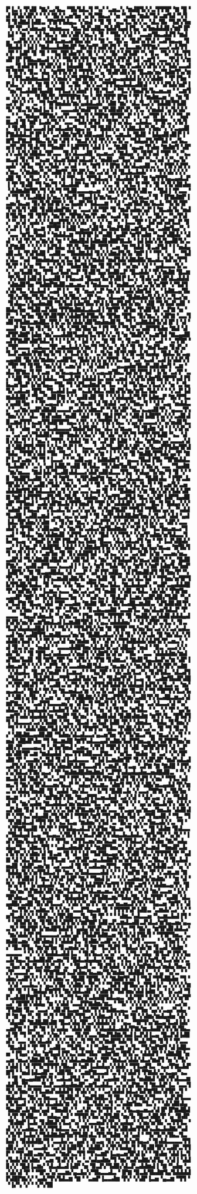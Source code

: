 ▛▐▃▚▝▛▟▊▝▇▞▃▞▙▃▝▜▙▜▟▃▜▝▚▞▝▃▅▃▚▝▆▟█▜▞▞▃▜▜▜▛▝▇▝█▝▟▝▛▟▞▟▛▞▝▝▞▝█▞▞▃▅▜▅▝▄▜▞▜▙▃▞▝▅▝▚▟▅▝▆▟▞▜▞▃▆▜▟▝▚▜▜▝▊▟▇▟▐▟▉▃▝▛▇▜▜▟▄▃▝▞▅▟▝▝▉▝▊▝▄▃▜▃▜▞▞▃▝▟▃▜▙▝▜▟▚▜▅▝▛▝▛▃▞▟▅▃▅▝▅▟▅▃▃▝▆▃▜▟▚▟█▃▜▟▟▜▄▟▐▜▄▝▄▜▅▟▟▟▊▞▆▛▐▛▐▟▝▝▆▝▃▝▟▝▆▃▚▝▟▞▞▟▛▞▅▃▚▝▊▝▝▜▙▝▞▟▝▝▃▃▅▜▙▃▟▟▜▝▆▟▄▝▃▟▜▞▞▞▞▝▟▟▜▃▅▃▟▜▙▞▟▞▝▝▇▝▃▝█▞▃▝█▟▚▞▛▟▝▃▟▜▄▃▄▝▊▜▙▟▟▝▐▟▐▝▇▟▃▃▙▟▇▟▛▝▇▞▆▜▚▟▛▟▜▝▃▜▃▃▆▞▛▛▇▞▃▃▞▃▙▜▜▞▛▝▐▟▛▝▊▝▉▝▝▜▄▜▛▟▅▜▚▝█▝▞▝▞▝█▞▝▟▜▟▛▝▚▝▊▃▝▜▞▝▟▃▜▜▟▛▐▛▐▜▙▃▅▃▟▝▞▞▝▜▙▜▚▜▜▝▇▝▜▞▜▞▟▜▚▛▐▟▝▃▆▜▝▃▃▝▛▟▝▞▆▃▄▝▊▟▟▜▜▝▛▟▛▞▟▝▐▟▄▟▊▝▉▝▞▞▆▜▙▝▅▞▛▃▟▞▞▟▜▞▞▞▜▟▞▃▃▟▜▝▉▜▚▝▉▃▝▟▄▝▆▜▜▞▛▟▝▜▜▜▞▝▄▝▉▟▛▟▊▞▆▝█▃▅▞▅▞▜▟▆▜▚▞▆▝▚▜▜▃▆▟▅▃▙▟▝▞▅▟▞▞▜▟▜▛▇▞▚▞▃▞▄▃▄▟▟▟▐▞▞▞▟▟▆▝▝▛▐▜▅▝▛▟▃▝▞▝▚▝▇▝█▝▞▝█▝▃▜▙▝▜▞▞▃▞▜▜▜▄▃▙▟▃▟▉▟▝▝▞▝▟▜▟▞▅▛▐▝▅▞▜▃▟▟▉▜▄▟█▝▜▜▃▞▞▟▅▛▐▝▉▞▜▃▞▝▜▃▚▜▅▟▜▞▙▃▅▃▅▝▝▃▆▜▄▝▞▞▄▝▃▝▊▜▙▜▚▞▛▜▜▛▇▝▆▝▄▜▚▜▛▛▐▛▇▝▝▛▐▝▆▟▆▃▅▝▄▝▆▝▊▃▞▛▐▞▝▝▃▝▜▝▇▜▅▟▟▞▆▞▄▟▟▃▟▞▝▟▇▝▆▞▝▟▃▜▃▞▞▜▟▟▉▜▜▟▊▜▞▝▉▃▜▞▆▟▐▃▜▝▝▃▃▃▟▞▅▟▛▜▚▞▛▟▉▟▛▟▚▝▛▃▝▞▅▟▟▝▄▜▞▟▞▃▝▝▃▝▆▟▄▞▜▛▇▞▃▞▛▃▃▜▄▜▝▞▜▛▇▝▛▜▛▃▛▝▐▝▃▞▜▛▐▞▝▞▝▜▄▛▇▃▟▝█▝▆▛▐▃▟▞▜▞▝▃▃▝▜▟▞▟▜▟▝▝▉▜▚▞▟▃▝▃▙▟▃▝▛▜▛▃▝▞▙▜▞▝▉▞▜▃▛▃▃▟▐▟▚▟▃▟▅▜▄▃▚▞▜▝█▟▉▞▄▝▞▟▇▃▙▞▚▜▅▞▚▝▞▃▄▟▊▛▇▟▟▟▃▛▐▛▐▞▝▃▞▟▇▞▆▜▞▟▉▃▄▟▐▃▝▃▆▃▙▝█▟▊▝▐▟▄▟▊▟▊▛▐▝▇▜▃▛▇▃▛▜▙▃▜▞▆▝▟▜▝▝▆▃▛▞▟▝▛▞▞▃▜▞▃▝▜▟▄▟▜▞▛▜▟▝▃▞▙▃▅▜▚▟▜▝▊▟▞▜▝▜▅▟▛▝▐▟▛▜▜▝▟▟▐▝▃▝▇▟▉▝▄▃▅▝▛▟▅▝▇▟▆▜▝▟▛▞▞▃▙▜▞▟█▟▃▜▛▃▃▝▉▞▟▃▃▟█▝▄▃▅▃▞▝▇▟▄▞▚▝▉▜▚▟▝▜▛▝▚▝▚▃▅▃▟▝▊▞▜▝▚▃▅▝▟▃▅▜▟▟▚▟▃▟▚▝▅▟▉▃▞▜▄▞▚▟▛▝▚▃▚▟▝▞▚▃▜▞▄▟▞▝▟▜▄▝▜▞▃▜▟▞▝▃▚▟▝▝▚▝▇▜▝▝▐▛▇▝▟▞▟▃▄▟▊▃▚▝▐▜▛▞▟▜▚▞▆▃▝▞▆▟▆▞▚▞▚▟▇▜▚▞▛▟▛▞▅▞▃▞▟▝▟▝█▃▙▃▙▟▞▝▝▝▛▞▟▞▞▞▞▟▉▝▊▝▄▜▃▞▝▞▃▝▝▟▝▜▚▃▙▝▛▜▟▃▄▜▝▟▃▟▟▞▛▝▇▝▆▜▜▜▄▃▄▟▃▛▐▝▛▝▊▟▊▝▜▝▆▞▜▝▟▃▟▟▛▝▆▝▛▝▝▞▃▝▊▝▄▜▃▜▝▜▚▝█▝▚▜▞▟▉▟▅▝▟▟▆▟▇▜▛▞▜▝▟▞▜▝▜▟▉▃▃▃▄▃▅▝▝▟▞▞▟▞▛▜▞▟▊▃▝▝█▟▐▝▛▃▃▝▞▝▜▝▚▜▃▟█▟▐▞▅▃▚▜▅▜▝▜▄▟▐▞▆▞▆▃▞▝▃▜▞▞▅▃▞▝▊▝▐▛▇▟▇▛▐▃▅▞▙▃▅▝▉▞▙▜▟▜▛▞▃▜▄▟▛▞▜▟▃▃▆▝▝▟▝▃▅▜▙▛▇▞▙▃▙▝▜▞▙▜▛▜▚▞▙▜▝▟▉▝▊▟▉▟▅▛▇▞▄▝▃▃▞▟▞▜▛▝▉▝▆▟▚▟▅▞▄▛▐▝▇▃▟▞▙▝▅▟▊▜▙▜▅▝▉▝▉▜▚▝▆▞▛▃▜▛▇▞▆▞▛▃▆▞▚▃▟▝▇▝▄▞▞▝▃▝█▞▃▝▚▞▛▟▞▝▚▞▟▝▄▟▞▞▝▟▄▟▜▜▞▞▞▟▞▝▄▝▞▝▅▝▚▝▐▃▃▜▛▝▐▟▚▟▚▟▜▃▛▝▊▞▃▛▐▝▟▝▄▃▆▝▛▜▛▝▐▟█▝▄▃▞▟▊▜▃▜▅▟▜▟▊▃▆▜▅▜▄▝▃▟▆▜▄▞▚▝▝▃▃▝▆▜▃▜▅▟▝▝▆▟▟▃▆▝▜▜▜▛▐▞▚▟█▝▄▟▛▝▆▜▚▟▆▝▚▃▛▟█▟▞▝▟▟▝▝▟▝▛▞▚▞▆▞▟▝▆▝▝▟▆▟█▟▐▟▆▟▊▟▇▛▇▃▙▝▐▟▐▟▞▞▙▜▄▟▉▜▞▃▚▛▇▟▊▝▝▞▞▝▐▟▜▟▄▝▛▞▙▝▇▟▊▝▛▜▝▃▅▝▇▝▜▟▟▝▊▃▟▜▟▝▐▝▅▟▄▟▊▃▙▝▛▟▜▟█▝▃▟▉▃▝▜▙▟▇▟▟▝▊▞▞▟▆▟▜▞▙▝▇▛▐▝▝▜▚▝▄▝▃▝▜▟▞▟▃▝▚▟▝▜▅▟▅▟▄▞▄▜▃▜▟▝▞▞▆▟▟▝▅▟▜▟▞▟▇▟▇▞▆▃▟▃▜▟▚▞▛▜▜▞▛▝▐▞▅▝▜▃▝▃▚▜▞▝▜▟▅▜▙▜▅▝▉▝▉▞▜▝▚▞▅▞▝▟▝▝▄▟▃▃▃▜▞▃▚▝▄▞▙▟▊▜▄▝▛▜▃▞▙▟▚▃▛▝▊▟▊▜▄▞▙▟▉▃▛▝█▃▟▟▞▝▛▞▆▟▇▝█▃▆▝▛▞▙▟▐▟▊▟▐▃▄▟█▝▐▜▄▃▟▝█▃▄▞▙▞▛▟▊▛▐▃▚▝▊▟▞▃▛▟▛▟▃▟▟▟▝▟▆▟▉▜▅▝▜▟▆▛▇▟▉▃▆▃▅▃▜▝▆▟▃▃▜▝▅▟▇▃▞▃▞▃▜▞▅▜▛▝▞▜▟▜▞▟▞▜▃▝▟▃▙▟▝▃▄▛▐▝▃▝▊▝▅▃▞▃▛▝▆▞▟▝▄▟▞▟▆▜▟▝▄▝▐▟▇▃▄▜▙▝▉▞▅▜▙▞▜▞▙▞▅▃▚▞▙▜▙▞▃▞▛▝▅▃▝▟▃▃▅▝█▟▆▟▅▜▞▟▞▞▃▜▃▞▅▝▊▟▄▃▚▜▄▟▅▟█▝▜▞▙▟▐▟▅▜▙▞▛▟▐▞▙▟▜▟▜▞▅▞▝▟█▝▜▞▙▟▚▟▊▝▇▟▄▜▅▝▜▟▊▃▛▟▅▝▛▛▇▟▇▟▃▟▃▟▐▝▇▜▛▝▟▜▅▝▛▟▉▜▟▝▃▛▇▝▅▝▛▃▝▝▅▜▅▝█▞▛▟▉▜▛▞▟▟▆▜▟▜▙▞▙▝█▜▅▝█▜▃▝▉▞▆▃▚▝▟▛▇▝▃▃▜▟▊▜▜▟▆▃▆▟█▃▜▜▞▃▜▞▟▟▞▟▉▜▅▟▅▟▊▜▄▝▜▝▄▟▇▟▟▜▞▟▐▛▐▝▟▝▃▃▛▝▇▝▆▝▊▞▜▞▝▞▙▝▞▜▙▜▙▞▆▝▐▜▝▜▞▝▜▞▛▃▚▟▛▜▜▟▅▝▇▟▝▟▟▜▛▟▇▛▐▟▅▝▆▞▃▃▟▟▉▜▄▟▄▜▃▜▜▞▞▃▜▝▅▝▇▟▛▞▚▃▆▜▟▝▇▃▄▟▉▃▛▛▇▟▛▟▇▜▟▃▜▝▐▝▐▞▚▝▐▟▝▞▃▝▇▝▉▝▚▝▊▃▅▝▝▞▝▃▟▝▝▃▜▜▛▝▞▜▛▃▃▃▝▃▙▃▃▜▛▃▆▃▙▟▞▞▆▞▜▝▜▞▅▝▄▜▞▝▊▝▊▝▆▟▜▃▅▝▊▟▚▞▜▃▛▃▆▟▞▛▇▜▄▜▞▜▝▞▜▃▛▞▙▝▝▃▜▞▆▝▊▜▚▜▛▃▙▜▄▟▄▝█▟▃▜▞▃▄▃▄▟▉▝█▞▟▞▆▟▅▞▃▟█▜▄▝█▟▞▟▐▞▄▜▜▜▃▜▅▝▃▞▚▃▟▝▃▟▐▞▟▟▚▜▞▜▛▝▜▝▊▜▙▝▆▞▞▟▝▃▅▞▟▝▝▟▝▟▟▜▝▝▄▃▄▟▅▜▙▟▚▟▉▟▅▜▝▃▆▝▟▃▜▛▇▃▜▝▛▃▅▝▚▞▙▃▄▃▙▝▞▝▞▃▄▃▅▜▙▃▜▟▜▞▛▜▟▝▐▞▙▝▃▞▛▝▃▞▝▟█▝▜▞▛▟▐▟▟▃▝▜▃▟▞▛▐▟▟▟▐▃▚▟▞▃▅▟▝▞▟▜▞▟▆▜▙▜▛▜▚▟▐▜▙▃▅▜▄▛▐▞▅▜▄▃▝▜▙▝▜▝▟▜▄▟▆▟▚▞▜▃▝▝▟▝▜▞▅▃▚▜▃▞▞▝▅▝▃▜▄▜▞▃▟▃▅▝█▜▄▝▜▃▟▟▐▃▆▝▚▃▙▜▟▃▚▟▊▟▜▞▆▞▆▜▃▜▟▞▝▝▝▞▃▛▐▟▆▟▟▟▉▞▝▜▄▞▚▟▊▛▇▝▞▝▄▟▊▟▉▝▉▝▝▞▟▟▄▟▞▜▞▛▐▟▆▃▛▝▇▞▛▜▃▞▄▟▊▜▅▝▝▝▛▃▄▃▛▞▝▝▚▞▆▃▆▝▟▝▉▟▟▝▃▞▞▜▅▃▜▝▝▟▝▃▄▝▅▟▟▃▞▝▃▞▆▞▄▟▛▟▇▟▊▃▃▃▛▃▟▞▞▟▆▃▛▝▚▜▞▟▛▝▅▃▚▃▄▟▊▜▚▝▄▃▃▜▚▜▅▞▞▞▝▟▃▝▉▟▚▟▅▝▅▟▊▝▟▟▝▝▉▝█▟▐▜▚▞▝▟▉▟▐▟█▜▚▞▞▞▃▟▊▟▉▃▆▟▜▜▚▃▅▜▜▟█▜▛▜▄▃▚▜▚▝▞▞▜▜▛▞▙▃▝▞▄▞▛▃▃▃▞▞▚▞▅▟▊▜▃▞▙▝▝▟▅▝▚▞▃▜▃▟▃▃▃▞▆▟▟▜▟▜▄▝▟▃▚▞▆▃▄▝▜▝▉▟▆▝▟▝▐▝▞▟▚▞▃▝▃▞▃▞▞▜▟▟▉▞▝▜▛▜▅▟▞▞▙▞▞▝█▝▟▞▚▞▛▞▜▝▜▜▚▜▜▟█▝▚▃▝▟▊▞▟▃▜▝▐▝▅▃▚▝▜▜▚▝▟▟▟▝▇▝▄▝▃▛▐▛▐▟▇▝▝▟▃▝▆▜▅▞▄▞▃▃▃▞▟▟▝▟█▟▜▜▞▜▜▝▞▞▅▞▚▛▐▝▚▃▃▝▃▟▞▜▄▟▛▟▞▟▛▃▚▞▙▃▟▜▜▟▅▜▛▟▜▟▄▝▜▜▛▞▟▟▝▜▙▝▜▃▞▝▄▝▛▞▚▞▆▝▐▝▝▞▅▝█▝▆▟█▞▛▜▟▞▄▞▛▝▇▛▐▃▛▃▅▞▜▝▜▝▐▃▃▞▝▝▚▟▊▃▄▝▐▟▇▟▆▜▝▝▄▃▃▜▙▟▐▜▙▝▜▛▇▟▟▃▜▃▙▟▛▞▝▃▚▝▄▟▐▟█▞▚▟█▝▊▜▟▃▝▜▞▟▆▜▅▜▄▞▝▞▆▞▄▝▃▃▝▜▄▟▇▝▆▞▅▃▃▝▇▟▐▟▞▜▃▟▊▟▟▃▃▞▟▟▚▟▉▟▃▃▜▜▄▝▛▟▄▞▜▞▅▞▜▝▉▝▞▝▊▝▇▟█▜▃▟▇▝▞▃▜▝▇▜▃▝▄▜▛▟▆▛▇▝▆▃▚▃▞▟▃▟▃▝█▟▊▟▄▝▐▜▛▃▙▜▛▟▞▞▚▞▃▟▊▞▜▟▞▝▇▞▄▝▃▟▝▝▉▝▃▜▅▜▃▞▚▜▃▜▃▜▝▝▊▃▅▜▞▃▅▟▟▟▇▜▜▟▜▟▃▃▙▞▄▜▝▞▄▞▃▃▚▃▆▝▉▝▝▝█▟▆▟▝▞▆▝█▞▞▟▚▜▟▞▟▛▇▝▆▛▐▟▜▜▜▃▟▜▞▜▄▜▙▜▄▝▟▟▅▞▝▞▆▜▜▃▟▜▟▝▇▃▚▞▟▛▐▟▛▜▄▟▉▟▛▝▜▜▅▟▝▃▟▞▟▛▇▃▙▜▜▜▅▟▜▝▜▛▐▞▚▟▟▟▛▞▄▟▞▝█▃▜▝█▟▄▞▞▞▚▟▅▛▐▜▄▃▛▝▚▜▃▟▃▜▞▃▞▞▄▞▙▝▚▜▄▛▇▟▛▝▜▜▟▝▜▜▙▞▄▞▄▝▚▟▟▜▃▟█▝▃▟▉▃▆▟▝▃▄▝▄▃▚▞▄▟▝▝▉▝▅▜▚▟▟▟█▟▆▜▅▞▄▜▃▟▝▟▟▝▄▟▐▟▃▜▛▟▅▞▞▟▆▝▚▝▊▞▆▝▆▃▚▝▟▃▛▜▚▞▞▃▛▞▚▟▝▟▐▞▞▃▝▟▛▞▃▃▟▟▚▝▛▜▙▝▞▟▉▃▅▞▚▝▆▞▜▞▃▟▃▞▆▜▙▟▆▟▞▝▚▛▐▞▝▜▃▜▅▃▅▃▞▜▃▟▝▝▉▟▃▝▆▞▟▟▆▟▊▝▟▜▜▃▞▞▞▝█▟▝▞▞▜▜▞▝▞▅▜▚▟▆▞▅▜▟▃▃▜▙▞▜▃▄▝▞▜▅▛▐▞▟▛▐▜▙▟▚▃▜▟▅▝█▃▃▝▟▃▚▟▃▟▜▝▆▝▝▛▐▃▛▟█▟▞▃▞▝▐▞▆▃▛▝▟▟█▜▙▝▟▟▞▝▞▟▇▟▅▜▜▞▞▞▟▟▜▟▃▜▄▜▄▞▆▃▄▝▇▜▙▜▜▝▚▜▝▟▝▞▝▃▆▜▅▝▉▝▊▞▟▟█▜▟▝▝▟▚▃▝▞▃▝▃▞▙▛▐▞▆▝▃▃▅▞▅▃▃▟▛▟▝▜▞▟▇▟▊▟█▟▚▞▝▟▊▜▟▝▚▝▆▞▝▟▜▟▄▟▜▞▅▃▞▟▉▜▞▝▄▝█▟▉▛▇▞▃▝▄▟▊▃▛▜▃▃▚▃▃▟▐▝▐▃▚▝▆▜▝▜▟▞▜▞▄▝▆▜▝▞▆▛▐▟▆▜▃▜▅▛▐▟█▜▞▝▇▝▉▃▄▟█▟▄▝▟▝▃▃▛▝▄▛▐▜▚▟█▃▝▟▐▜▅▟▉▟▜▝▊▜▅▞▛▝▚▜▚▝▃▝▉▟▇▝▐▜▚▃▆▟▊▟▇▞▙▝▄▃▜▟▊▝▉▝▚▞▄▞▟▃▜▟▝▝▜▜▅▞▅▜▛▜▙▜▜▟█▞▙▟▃▝▉▝▄▃▝▞▙▝▆▃▝▜▜▞▅▃▜▟▃▝▇▃▙▟▄▟▚▝▚▟▛▃▄▟▟▟█▜▚▞▅▛▇▞▛▝▐▃▆▃▚▃▃▝▆▞▃▞▃▞▜▝▅▟▉▝▞▟▊▃▜▟▃▝▟▞▟▞▝▛▇▜▅▃▄▟▛▝▇▛▐▞▜▞▅▜▟▃▃▜▅▝▞▝▚▟▚▃▚▝▉▟▃▛▐▃▆▞▄▟▛▟▉▞▜▟▊▝▚▞▞▜▃▛▇▝█▃▄▝▟▟▝▜▛▃▃▟▅▝▇▟▇▝█▞▃▜▙▜▃▟█▃▆▟▉▃▝▟▜▟▉▟▊▜▚▝▚▞▚▜▅▞▝▝▛▞▅▝▛▝▃▛▇▞▝▝▊▃▙▃▄▟▇▝▃▃▆▜▃▝▅▞▟▃▅▜▟▃▛▝▛▃▃▃▝▜▄▃▛▟▅▃▙▝▚▞▆▞▃▝▐▜▅▝▜▜▃▜▜▜▛▝▉▝▅▟█▞▄▞▟▟▊▟▟▟▄▟▛▟▜▞▅▞▛▃▆▜▅▟▃▟▐▃▆▟▉▜▛▟▝▞▄▃▚▟▟▟▅▞▝▝▟▝▟▜▛▃▜▃▚▝▊▃▜▃▛▟▄▟▄▟█▟▐▝▞▝▜▞▞▝▜▜▟▜▞▞▆▝▇▝█▜▛▝▜▞▅▞▙▞▃▞▞▞▃▞▄▟▃▃▟▝▆▞▃▟█▜▜▃▆▟█▃▃▞▅▞▆▝█▟█▃▟▃▞▞▟▝▊▞▝▞▛▃▙▝█▝▇▞▟▃▚▜▟▟▉▞▙▟▚▝▞▝▛▞▃▞▟▝▅▞▆▟▅▝▊▞▝▟▚▞▞▜▜▟█▟▟▞▟▟▜▞▛▃▅▃▚▝▟▝▉▃▚▞▃▝▅▟▟▝▝▃▃▃▟▟█▜▅▞▟▃▙▜▞▃▞▟█▃▙▝▅▟▝▝▉▃▝▃▃▞▞▞▟▞▜▞▝▝▉▝█▜▃▞▄▟▃▃▞▞▅▟▜▝▞▟▇▜▞▟▚▞▝▜▙▝▝▃▃▝▟▟▟▟▆▞▆▟▟▜▙▞▙▟▊▝█▝▇▜▄▜▛▝▅▝▟▜▞▞▝▛▇▝▊▟▆▃▞▝▇▟▊▜▄▃▙▟▚▞▆▝▟▛▐▟▅▃▅▜▞▝▞▞▝▃▛▜▃▜▞▃▃▟▅▟▊▜▟▃▄▝▅▃▆▞▞▝▆▞▙▛▐▞▙▜▛▞▚▟▇▝▞▟▄▟▃▝█▃▛▞▅▟▛▝▐▃▆▃▞▝▝▜▄▜▛▝▝▟▞▃▙▜▃▞▚▝▊▟▜▟▃▝▟▃▟▜▞▜▟▃▞▝▃▜▟▟▜▟▃▞▜▜▃▟▟▜▟▞▆▝▚▝▉▟▅▜▚▛▐▃▄▝▊▝▃▟▆▜▙▟▛▟█▞▚▜▛▟▉▟▜▝▚▝▃▟▊▃▚▞▜▞▄▜▝▟▜▜▟▜▟▟▜▞▟▟▄▟▐▟▜▞▄▜▃▞▃▝▆▞▄▃▟▃▞▝█▟▞▝▛▞▅▝▇▃▅▟▃▞▆▝▞▃▜▞▃▛▐▟▇▝▉▃▛▞▝▜▝▜▛▜▚▜▃▞▙▞▝▟▊▞▄▜▙▝▞▃▅▝▄▝▄▞▛▟█▟▇▞▞▟▜▃▟▜▜▞▆▞▃▟▊▜▚▜▃▟█▃▆▃▞▟▆▛▇▃▚▝▝▃▟▜▜▃▃▃▅▞▄▝▟▜▃▜▝▜▅▜▝▟▝▝▉▝▝▜▄▝▃▞▟▃▃▞▟▝▚▞▟▟▃▜▚▜▄▟▄▟▞▃▙▟▅▜▝▟▞▝▇▝▄▝▅▝▟▝▊▜▃▝▆▜▟▃▝▝▃▝▞▝▛▝▄▞▙▃▆▜▚▟▞▟▄▟▟▞▆▝▅▟▛▝█▞▅▞▝▝▆▟▊▟▟▝▉▟▉▟▆▟▆▝▆▜▚▜▃▝█▜▟▜▜▝▟▃▃▃▞▃▞▞▙▟▉▝▞▜▃▝█▃▟▝▃▜▄▛▐▟▉▝▛▞▝▟▅▟▃▝▜▟▄▝▊▜▅▞▞▝▜▝▝▝▟▟▞▟▇▞▜▟▐▞▛▞▞▟▝▛▇▜▚▞▜▟▃▝▛▟▉▞▟▞▃▞▃▝▉▝▜▝▉▃▜▞▝▟█▟▇▃▄▟▉▟▉▝▜▟▅▞▟▃▟▃▃▞▄▃▅▜▅▝▛▞▜▞▆▃▞▜▄▝▆▃▞▞▃▜▝▝▅▟▝▟█▟▛▟▅▝▜▝▇▃▆▟█▝▇▜▚▟▃▃▄▟▚▟▇▞▙▟▜▜▅▃▄▜▄▜▟▜▛▜▅▞▅▟▊▞▛▃▃▃▄▃▜▝▄▜▅▜▅▟▝▃▅▃▝▞▛▟▝▜▛▟▝▟▝▟▊▝▇▜▛▟▜▜▝▟▝▃▛▟▞▟▉▜▛▃▆▝▆▟▄▟▟▝▄▃▜▜▜▟▉▃▃▛▇▃▝▝▅▜▃▝▆▟▅▝▅▝▃▞▝▞▚▜▛▟▇▝▛▝▃▃▆▞▃▜▟▝▊▟▐▃▟▃▃▃▝▛▐▟▐▃▆▟▆▜▛▝▊▞▞▟▛▟▛▝▆▟▚▟▃▟▃▟▜▞▟▝▉▞▟▝▜▜▞▟▅▟▛▟▟▜▃▃▟▜▝▃▆▟▚▝▊▃▄▝▃▛▇▝▇▝▇▟█▝▐▜▚▞▄▜▟▃▞▛▇▞▄▃▞▝▛▝▆▟▆▟█▟▆▟▆▟▝▃▛▜▚▟▄▟▄▟▅▃▅▟█▟▉▃▝▝▚▝▆▃▙▜▟▝▇▟▚▞▚▞▃▞▜▝▐▜▚▝▅▟▚▜▞▛▇▃▛▟▜▝▊▞▟▜▝▞▅▞▝▜▜▃▚▟▅▃▜▝▇▞▄▜▛▟▃▃▅▞▙▃▛▝▚▟▄▞▆▃▆▃▝▟▆▜▝▜▝▟▝▟█▞▅▃▄▟▟▝▛▞▆▃▚▞▟▟▄▜▅▟▊▝█▝▄▟▟▝▅▞▟▃▝▝▐▞▜▝█▟▊▃▙▝▞▃▃▞▜▛▇▝▃▜▙▜▅▝▆▃▆▝▝▝▃▞▞▝▆▛▇▟▚▜▙▝▇▃▟▜▜▃▅▃▙▟▝▃▞▞▟▝▝▟▞▃▄▝▞▃▝▜▟▟▟▝▚▝▆▞▄▟▅▝▇▃▟▟▃▞▅▞▅▟▟▞▜▃▝▃▞▜▚▞▜▝▞▝▄▞▄▜▅▃▙▜▚▝▟▞▞▃▛▟▆▝▊▟▝▝▜▃▞▞▞▃▜▟▚▛▇▃▆▞▛▟▞▃▃▝▛▃▄▞▄▞▆▃▄▜▅▃▙▝▟▟▊▟▛▝▞▜▚▃▚▟▄▟▊▞▜▞▙▛▐▝▜▜▛▞▆▜▝▜▚▟▜▟▄▜▟▝▃▞▜▜▄▟▊▞▝▜▃▝▜▝▛▟▉▟▃▟▝▜▜▝▛▞▚▃▜▃▄▝▆▟▅▞▚▜▟▝▃▝█▞▃▝▞▞▃▜▅▃▟▞▞▃▝▜▝▝▞▛▇▜▄▟█▝▛▞▛▝▐▜▜▟▄▃▟▃▛▞▟▜▅▝▇▃▅▝▜▝▛▝▃▝█▝▟▟▆▝▉▟▃▃▞▜▙▟▄▟▐▃▄▝▜▃▄▃▚▜▙▜▝▞▅▃▛▟▛▞▛▟▄▃▙▃▙▟▃▝▇▜▞▜▞▝▄▜▞▝▐▟▚▜▅▞▙▃▙▜▛▞▝▝▛▜▄▝▟▜▜▃▅▞▅▞▙▃▆▝▚▜▜▟▃▞▟▝▛▟▅▝▇▞▚▟▄▟▄▞▜▃▝▟▆▃▜▜▝▝▄▟▃▟▅▟▛▟▞▝▆▟▛▜▅▞▚▝▟▞▃▟▚▃▆▟▝▜▅▟▛▃▙▞▙▜▚▞▞▟▆▞▟▝▊▃▅▝█▝▟▝▐▟▝▜▟▜▙▃▄▞▙▝▛▟▉▝▉▃▚▜▜▜▜▞▛▝▚▟▇▝▟▝▟▃▜▟▃▜▝▜▜▃▆▝▃▞▛▟▛▃▅▃▙▟▇▜▚▞▅▜▟▟▞▝▃▜▙▃▜▝▉▃▙▟▅▟▉▝▟▟▛▃▅▞▆▝▃▞▃▃▟▝█▝▛▃▟▃▅▞▛▜▃▝█▜▃▝▉▞▅▜▟▟▊▃▞▝▄▝▞▜▟▟▄▜▞▞▅▜▜▟▃▞▛▝▆▃▚▞▙▟▃▃▃▟▟▝▞▝▐▝▅▛▇▝▅▝▛▝▞▃▆▃▆▝▇▞▞▝▛▟▉▟▐▝▆▃▚▜▚▛▐▟▛▝▇▞▝▜▅▟▐▞▝▝▞▞▃▟▅▟▜▞▅▟▆▞▝▝▆▝▟▝▜▞▄▜▜▝▐▞▄▟▄▟▞▝▆▝▞▝▆▟▐▟▟▜▛▞▆▜▜▝▐▜▛▃▆▜▝▞▟▟▅▃▄▜▚▝█▝▅▞▅▞▚▛▇▟▞▟▛▞▆▞▜▃▙▃▛▝▟▃▅▃▅▃▜▞▟▜▚▝▚▞▟▝▆▞▃▃▅▝▐▞▞▜▛▟▅▃▞▜▄▝▟▃▟▝▊▝█▟▄▟▟▜▝▟▜▟▇▃▆▞▜▟▄▜▙▝▟▃▜▜▛▝▄▟▉▝▟▃▄▟█▞▃▟█▝▉▞▟▜▃▃▞▝▞▟▞▞▚▞▛▞▚▞▃▞▅▃▅▃▛▞▛▞▝▜▄▃▅▝▇▜▚▝▟▝▚▃▜▜▞▃▚▟▆▃▜▝▞▞▆▝▃▃▛▜▄▃▆▝▊▝▐▜▜▜▚▛▐▟▉▃▝▃▆▟▞▃▞▝▞▝▅▜▃▟▞▞▞▝▟▟▚▃▚▜▛▟█▃▃▜▄▝▇▝▛▝▝▝▝▟▆▃▚▟▃▃▅▝▚▃▆▃▙▟▐▜▝▝▝▟▜▟▜▞▙▝▊▜▙▜▝▟▜▜▞▞▆▛▇▛▐▟▊▃▛▃▆▟▃▟▊▃▛▟▃▞▆▜▄▃▅▞▄▃▃▜▞▝▜▟▜▛▐▞▆▟█▜▟▟▜▝▄▟▄▜▛▟▚▃▛▟▞▞▅▝▜▝▇▞▄▝▆▜▛▟▊▟▟▃▞▝▆▞▟▟▞▛▐▜▃▃▃▃▞▃▙▞▄▛▐▜▟▟▜▟▇▃▅▝▊▜▞▟▐▜▙▜▝▝▜▜▛▜▅▃▝▃▆▟▉▃▅▞▝▟▛▟▅▟▐▝▟▟▟▜▃▝▊▟▇▞▃▟▛▃▚▝▊▝▟▜▝▃▃▃▝▝▄▜▅▜▝▞▞▝█▃▜▜▄▝▆▞▆▜▅▝▊▃▅▟▞▃▜▝▇▝▜▃▜▟▜▝▜▟▃▞▟▞▆▝▊▃▟▝▟▟▆▝▃▃▃▃▝▝▞▝▞▞▙▟▟▃▟▟▐▃▝▝▉▞▙▃▞▃▚▞▝▃▝▞▜▃▚▟▄▝▉▜▃▛▐▜▚▜▄▃▙▜▄▃▜▃▙▟▉▟▛▃▅▞▜▝█▟▃▟▄▟▄▞▞▜▙▝▚▜▃▝▐▟▐▞▆▜▄▜▃▞▟▞▞▃▃▜▄▞▄▜▄▜▃▞▟▞▚▟▝▃▝▝█▃▟▝▃▝▊▟▜▟▟▝▞▟▞▞▆▛▇▟▃▞▅▟▄▜▅▃▜▞▛▃▃▃▛▃▝▜▝▛▇▜▙▟▚▃▛▟▅▞▙▃▅▞▜▞▆▟▅▝▟▟█▟▝▃▝▞▄▝▚▞▃▝▝▟▅▞▃▟▛▞▞▝▞▞▛▟▅▞▃▝█▟█▝█▜▙▝▞▝▇▟▇▜▚▟▐▝▜▟▝▜▜▟█▟▅▝▜▝▝▞▟▝▃▃▙▃▚▝▄▃▚▜▙▝▞▟▇▞▃▜▚▞▝▝▜▟▜▝█▜▙▞▃▜▜▟▐▞▃▝▞▞▞▞▆▝▛▝▉▝▐▝▇▟▄▛▇▜▜▝▇▞▟▟▃▟▛▝▞▟▆▜▞▜▟▜▅▞▟▟▐▟▆▝▄▝▐▞▃▟▝▜▛▃▟▟▉▛▇▜▟▝▅▝▝▝▚▞▜▝▆▞▛▃▙▟█▜▟▃▄▃▝▟▞▜▛▝▟▞▛▞▄▞▞▞▅▜▛▃▞▝█▜▛▞▟▟▄▝▆▝▞▟▟▝▃▃▛▛▇▟▆▞▆▃▝▝▜▞▝▞▞▞▛▞▟▞▝▝▝▝▃▞▅▜▜▟▇▝▉▃▝▃▃▞▝▟▊▟▜▃▄▞▜▟▞▜▚▜▜▟▆▃▄▃▝▃▛▜▅▝▄▞▞▃▄▞▚▟▄▝▛▝▇▝▆▝▚▝▊▝▚▜▝▝▜▟▛▞▜▜▃▞▞▟▆▃▟▝▞▝▆▝█▝▞▟▆▞▆▟▄▟▅▝▟▞▝▟▄▟▛▝▇▟█▟▉▟▇▝█▃▞▟▄▜▛▃▞▟▟▟▞▟▝▝▄▃▝▜▛▜▚▞▆▃▄▜▃▟▐▟▞▃▅▛▇▝▐▃▛▝▇▝▐▞▄▟▄▝▟▟▞▟▊▝▞▟▄▟▟▃▟▟▞▛▇▞▆▃▙▟▛▞▛▞▙▜▙▃▟▝▉▝▜▝▚▞▙▞▝▞▆▞▝▃▃▝▉▞▛▃▃▜▅▟▜▟▇▞▙▟▐▃▛▟▐▃▄▝█▃▛▟▐▟▉▟▚▝▃▃▝▟▞▟▃▟▞▝▞▞▃▜▞▃▜▝▜▞▚▞▆▟▛▜▟▞▜▝▚▟▞▜▅▝▊▜▝▝▛▃▃▝▇▃▟▟▝▝▛▝▜▝▃▟▊▃▝▜▟▜▄▝▐▝▚▟▆▃▛▃▆▝▄▜▃▝▜▞▅▛▇▜▝▟▐▟█▃▅▝▐▜▄▞▝▟▄▝▆▜▄▟▐▜▚▃▚▟▞▜▙▞▚▟▆▜▅▝█▜▞▃▝▟▟▟▜▝▝▟▇▟█▝▅▃▅▝▅▃▞▟▇▟▊▜▃▜▝▞▞▟▟▃▅▟▇▞▃▜▛▝▆▟▃▞▟▟▞▟▃▞▆▟▜▝▅▝▞▜▞▞▟▟▐▝▟▝▛▜▞▜▜▜▚▜▙▃▛▝▅▛▐▃▙▟▄▞▞▟▟▞▝▜▜▃▟▜▃▝▚▃▞▛▇▃▙▛▇▜▝▝▅▟▐▟▃▟▛▃▝▟▉▜▙▝▝▃▆▛▇▃▃▟▝▃▜▝▞▟▟▜▝▛▇▟▞▃▚▃▄▞▚▃▝▝█▝▄▃▄▟▇▜▚▜▝▃▟▃▟▜▟▝▃▝▚▟▝▃▄▟▅▝▊▃▙▝▅▟▇▟▝▟▛▞▛▟▃▃▆▟▟▜▃▜▚▃▃▃▜▃▛▃▃▟▄▟▅▟▛▃▆▜▃▟▟▃▝▃▚▞▄▛▇▃▜▝▇▃▙▛▐▃▝▃▃▜▜▞▄▜▅▞▚▜▜▃▆▟▚▟▟▟▜▝▛▟▞▞▚▝▝▃▞▟▟▟▐▟▃▞▙▛▇▜▙▞▟▜▛▃▜▝▇▟▃▟▃▝▇▞▃▜▅▃▃▝▊▟█▞▚▝▅▟▜▟█▃▜▝█▃▝▞▞▛▇▞▞▜▃▃▝▃▛▟▜▃▃▞▙▜▃▟▝▝▞▟▞▟▃▟▟▞▆▝▟▝▝▜▃▜▟▞▃▜▝▃▚▟▆▜▅▞▜▃▚▝▝▟▞▟▉▟▄▜▅▟▛▃▙▜▙▞▄▟▝▜▅▟▊▞▝▃▞▟▚▃▜▞▜▜▝▃▝▞▙▃▄▃▅▃▞▟▐▛▐▛▇▟█▟▝▞▛▝▛▟█▃▝▝▚▟▄▃▚▟▝▝▜▜▛▞▙▞▄▜▜▟█▝▅▞▙▝█▃▞▟█▞▛▝▄▝▉▟▛▝▉▟▆▛▐▃▙▝▊▟▇▟▚▜▃▞▚▞▝▞▃▃▅▟▚▜▚▞▄▟▄▞▝▞▅▞▅▜▙▝▃▜▜▜▃▝▟▝▞▞▃▟▅▃▜▞▞▜▜▟▃▃▚▃▚▜▜▝▐▞▆▝▞▜▞▟▉▟▅▜▜▟▚▃▙▃▙▟▇▞▚▟▚▜▞▛▐▃▙▞▞▜▟▟▇▟▆▜▅▜▜▟▊▟▃▜▜▞▜▟▆▝▟▝▄▟▝▝▜▞▜▞▚▜▙▃▜▃▙▟▚▝▉▟▟▟█▞▜▝▃▃▙▞▃▝▄▟▚▝▊▃▄▝▊▞▃▜▟▞▅▜▄▃▞▝▊▟▟▃▃▃▃▜▜▟▊▞▃▞▞▝▃▃▟▞▝▃▞▟▐▟▉▜▚▝▟▟█▞▝▞▛▞▙▟▄▜▝▝▊▟▊▜▛▞▃▟▛▃▜▜▛▝▝▜▚▟▊▃▅▞▆▃▞▝▆▟▚▃▜▜▝▜▚▃▆▛▐▃▄▃▅▜▛▟▐▞▝▝▉▟▅▝▟▟▐▃▜▞▙▟▞▟▞▟▆▞▝▃▅▝▊▟▚▜▝▃▝▃▚▟▄▟▆▞▜▝▆▞▚▟▚▟▇▞▟▜▄▝▞▟▐▝▟▟▊▞▞▝█▟▐▃▆▞▝▟▃▟▃▟▐▟▛▝▅▝▉▃▛▞▜▟▉▞▟▃▛▃▟▟▆▟▐▝▇▝▚▟▅▝▃▞▟▞▟▝▛▝▝▜▛▃▚▞▃▃▆▞▄▃▙▞▞▜▙▃▃▟▃▝▐▛▇▝▉▃▙▜▙▟▇▜▄▜▟▟▟▟▛▟█▛▇▞▞▝▄▟▞▜▚▜▟▃▆▝▇▝▝▃▅▛▐▃▃▟▆▝▛▞▝▞▟▛▐▃▅▝▄▃▆▝▜▜▝▝▐▞▚▝▞▝▝▞▚▜▉
